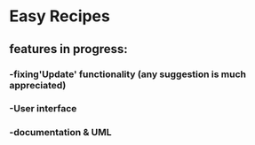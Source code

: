 # Easy Recipes

## features in progress:

### -fixing'Update' functionality (any suggestion is much appreciated)

### -User interface

### -documentation & UML